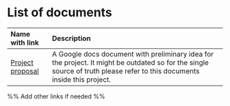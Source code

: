 # List of documents

| Name with link                                                                                            | Description                                                                                                                                                              |
|:--------------------------------------------------------------------------------------------------------- |:------------------------------------------------------------------------------------------------------------------------------------------------------------------------ |
| [Project proposal](https://docs.google.com/document/d/1nvA_O0y-wjFvkdpH7MCfKSSbJ0C-XeSJMpEzB7_h5K8/edit#) | A Google docs document with preliminary idea for the project. It might be outdated so for the single source of truth please refer to this documents inside this project. |


%% Add other links if needed %%